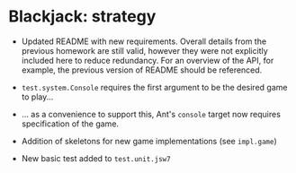 # Blackjack: strategy

* Updated README with new requirements. Overall details from the
  previous homework are still valid, however they were not
  explicitly included here to reduce redundancy. For an overview of
  the API, for example, the previous version of README should be
  referenced.

* `test.system.Console` requires the first argument to be the
  desired game to play...

* ... as a convenience to support this, Ant's `console` target now
  requires specification of the game.

* Addition of skeletons for new game implementations (see
  `impl.game`)

* New basic test added to `test.unit.jsw7`
